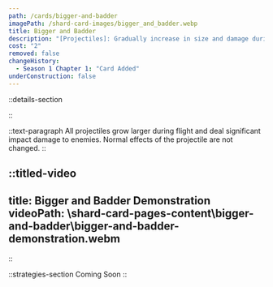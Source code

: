 ```yaml
---
path: /cards/bigger-and-badder
imagePath: /shard-card-images/bigger_and_badder.webp
title: Bigger and Badder
description: "[Projectiles]: Gradually increase in size and damage during trajectory."
cost: "2"
removed: false
changeHistory:
  - Season 1 Chapter 1: "Card Added"
underConstruction: false
---
```


::details-section

::

::text-paragraph
All projectiles grow larger during flight and deal significant impact damage to enemies. Normal effects of the projectile are not changed.
::

::titled-video
---
title: Bigger and Badder Demonstration
videoPath: \shard-card-pages-content\bigger-and-badder\bigger-and-badder-demonstration.webm
---
::

::strategies-section
Coming Soon
::
